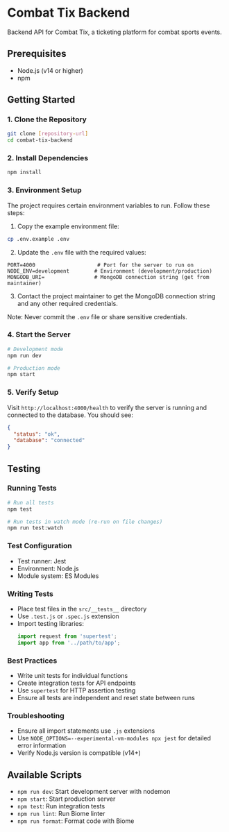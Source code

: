 # Combat Tix Backend

Backend API for Combat Tix, a ticketing platform for combat sports events.

## Prerequisites

- Node.js (v14 or higher)
- npm

## Getting Started

### 1. Clone the Repository
```bash
git clone [repository-url]
cd combat-tix-backend
```

### 2. Install Dependencies
```bash
npm install
```

### 3. Environment Setup
The project requires certain environment variables to run. Follow these steps:

1. Copy the example environment file:
```bash
cp .env.example .env
```

2. Update the `.env` file with the required values:
```env
PORT=4000                    # Port for the server to run on
NODE_ENV=development        # Environment (development/production)
MONGODB_URI=                # MongoDB connection string (get from maintainer)
```

3. Contact the project maintainer to get the MongoDB connection string and any other required credentials.

Note: Never commit the `.env` file or share sensitive credentials.

### 4. Start the Server
```bash
# Development mode
npm run dev

# Production mode
npm start
```

### 5. Verify Setup
Visit `http://localhost:4000/health` to verify the server is running and connected to the database. You should see:
```json
{
  "status": "ok",
  "database": "connected"
}
```

## Testing

### Running Tests
```bash
# Run all tests
npm test

# Run tests in watch mode (re-run on file changes)
npm run test:watch
```

### Test Configuration
- Test runner: Jest
- Environment: Node.js
- Module system: ES Modules

### Writing Tests
- Place test files in the `src/__tests__` directory
- Use `.test.js` or `.spec.js` extension
- Import testing libraries:
  ```javascript
  import request from 'supertest';
  import app from '../path/to/app';
  ```

### Best Practices
- Write unit tests for individual functions
- Create integration tests for API endpoints
- Use `supertest` for HTTP assertion testing
- Ensure all tests are independent and reset state between runs

### Troubleshooting
- Ensure all import statements use `.js` extensions
- Use `NODE_OPTIONS=--experimental-vm-modules npx jest` for detailed error information
- Verify Node.js version is compatible (v14+)

## Available Scripts
- `npm run dev`: Start development server with nodemon
- `npm start`: Start production server
- `npm test`: Run integration tests
- `npm run lint`: Run Biome linter
- `npm run format`: Format code with Biome